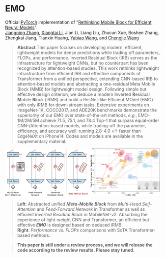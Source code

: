 # EMO

Official [PyTorch](https://pytorch.org/) implementation of "[Rethinking Mobile Block for Efficient Neural Models](https://arxiv.org/abs/2301.01146)".<br>
[Jiangning Zhang](https://zhangzjn.github.io/), [Xiangtai Li](https://lxtgh.github.io/), Jian Li, Liang Liu, Zhucun Xue, Boshen Zhang, Zhengkai Jiang, Tianxin Huang, [Yabiao Wang](https://scholar.google.com.hk/citations?user=xiK4nFUAAAAJ&hl=zh-CN&oi=ao), and [Chengjie Wang](https://scholar.google.com.hk/citations?user=fqte5H4AAAAJ&hl=zh-CN&oi=ao)

> **Abstract** This paper focuses on developing modern, efficient, lightweight models for dense predictions while trading off parameters, FLOPs, and performance. Inverted Residual Block (IRB) serves as the infrastructure for lightweight CNNs, but no counterpart has been recognized by attention-based studies. This work rethinks lightweight infrastructure from efficient IRB and effective components of Transformer from a unified perspective, extending CNN-based IRB to attention-based models and abstracting a one-residual Meta Mobile Block (MMB) for lightweight model design. Following simple but effective design criterion, we deduce a modern **I**nverted **R**esidual **M**obile **B**lock (iRMB) and build a ResNet-like Efficient MOdel (EMO) with only iRMB for down-stream tasks. Extensive experiments on ImageNet-1K, COCO2017, and ADE20K benchmarks demonstrate the superiority of our EMO over state-of-the-art methods, *e.g.*, EMO-1M/2M/5M achieve 71.5, 75.1, and 78.4 Top-1 that surpass equal-order CNN-/Attention-based models, while trading-off the parameter, efficiency, and accuracy well: running 2.8-4.0 $\times \uparrow$ faster than EdgeNeXt on iPhone14. Codes and models are available in the supplementary material.

<div align="center">
  <img src="resources/meta_mobile_block.png" width="800px" />
</div>

> **Left**: Abstracted unified ***Meta-Mobile Block*** from *Multi-Head Self-Attention* and *Feed-Forward Network* in Transformer as well as efficient *Inverted Residual Block* in MobileNet-v2. Absorbing the experience of light-weight CNN and Transformer, an efficient but effective ***EMO*** is designed based on deduced iRMB.<br>
> **Right**: *Performance* vs. *FLOPs* comparisons with SoTA Transformer-based methods.

>**This paper is still under a review process, and we will release the code according to the review results. Please stay tuned.**

